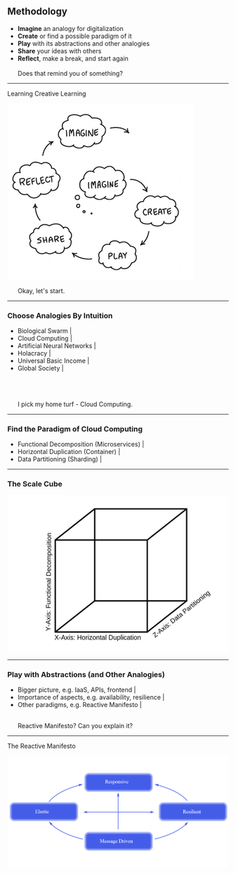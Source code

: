 ## Methodology

<ul>
  <li class="fragment"><b>Imagine</b> an analogy for digitalization</li>
  <li class="fragment"><b>Create</b> or find a possible paradigm of it</li>
  <li class="fragment"><b>Play</b> with its abstractions and other analogies</li>
  <li class="fragment"><b>Share</b> your ideas with others</li>
  <li class="fragment"><b>Reflect</b>, make a break, and start again</li>

  <li class="fragment" style="list-style-type: none;"><br>Does that remind you of something?</li>
</ul>

---

Learning Creative Learning

![Learning Creative Learning](assets/image/learningCreativeLearning.png)
<ul>
  <li class="fragment" style="list-style-type: none;">Okay, let's start.</li>
</ul>


---

### Choose Analogies By Intuition

- Biological Swarm |
- Cloud Computing |
- Artificial Neural Networks |
- Holacracy |
- Universal Basic Income |
- Global Society |
<ul>
  <li class="fragment" style="list-style-type: none;"><br><br><br>I pick my home turf - Cloud Computing.</li>
</ul>

---

### Find the Paradigm of Cloud Computing

- Functional Decomposition (Microservices) |
- Horizontal Duplication (Container) |
- Data Partitioning (Sharding) |

---

### The Scale Cube

![the scale cube](assets/image/scale-cube.png)

---

### Play with Abstractions (and Other Analogies)

- Bigger picture, e.g. IaaS, APIs, frontend |
- Importance of aspects, e.g. availability, resilience |
- Other paradigms, e.g. Reactive Manifesto |
<ul>
  <li class="fragment" style="list-style-type: none;"><br>Reactive Manifesto? Can you explain it?</li>
</ul>

---

The Reactive Manifesto

![The Reactive Manifesto](assets/image/reactive-manifesto.png)
